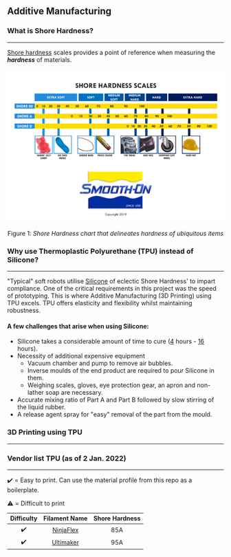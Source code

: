 ## Additive Manufacturing 

### What is Shore Hardness?

---

[Shore hardness](https://www.smooth-on.com/page/durometer-shore-hardness-scale/) scales provides a point of reference when measuring the ***hardness*** of materials. 

![Shore Hardness chart](Images/durometer_chart.PNG)<div align="center">Figure 1: *Shore Hardness chart that delineates hardness of ubiquitous items*</div>

### Why use Thermoplastic Polyurethane (TPU) instead of Silicone?

---

"Typical" soft robots utilise [Silicone](https://www.smooth-on.com/products/ecoflex-00-30/) of eclectic Shore Hardness' to impart compliance. One of the critical requirements in this project was the speed of prototyping. This is where Additive Manufacturing (3D Printing) using TPU excels. TPU offers elasticity and flexibility whilst maintaining robustness.  

#### A few challenges that arise when using Silicone:

- Silicone takes a considerable amount of time to cure ([4](https://www.smooth-on.com/products/ecoflex-00-30/) hours - [16](https://www.smooth-on.com/products/dragon-skin-30/) hours). 
- Necessity of additional expensive equipment
    - Vacuum chamber and pump to remove air bubbles.
    - Inverse moulds of the end product are required to pour Silicone in them.
    - Weighing scales, gloves, eye protection gear, an apron and non-lather soap are necessary. 
- Accurate mixing ratio of Part A and Part B followed by slow stirring of the liquid rubber.
- A release agent spray for "easy" removal of the part from the mould.

### 3D Printing using TPU

---

### Vendor list TPU (as of 2 Jan. 2022)

--- 

:heavy_check_mark: = Easy to print. Can use the material profile from this repo as a boilerplate. 

:warning: = Difficult to print

|Difficulty          | Filament Name  | Shore Hardness | 
|:---:               | :---:          | :---:          |     
| :heavy_check_mark: | [NinjaFlex](https://ninjatek.com/shop/ninjaflex/)      | 85A            |     
| :heavy_check_mark: | [Ultimaker](https://www.matterhackers.com/store/l/ultimaker-tpu-filament/sk/M5ZFDTT3)      | 95A            |    
